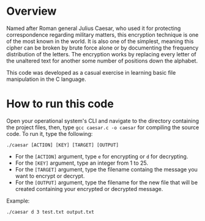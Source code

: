 # Overview
Named after Roman general Julius Caesar, who used it for protecting correspondence regarding military matters, this encryption technique is one of the most known in the world. It is also one of the simplest, meaning this cipher can be broken by brute force alone or by documenting the frequency distribution of the letters. The encryption works by replacing every letter of the unaltered text for another some number of positions down the alphabet.

This code was developed as a casual exercise in learning basic file manipulation in the C language.
# How to run this code
Open your operational system's CLI and navigate to the directory containing the project files, then, type `gcc caesar.c -o caesar` for compiling the source code. To run it, type the following:

`./caesar [ACTION] [KEY] [TARGET] [OUTPUT]`

- For the `[ACTION]` argument, type `e` for encrypting or `d` for decrypting.
- For the `[KEY]` argument, type an integer from 1 to 25.
- For the `[TARGET]` argument, type the filename containg the message you want to encrypt or decrypt.
- For the `[OUTPUT]` argument, type the filename for the new file that will be created containing your encrypted or decrypted message.

Example:

`./caesar d 3 test.txt output.txt`
